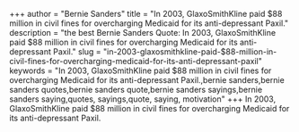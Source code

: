 +++
author = "Bernie Sanders"
title = "In 2003, GlaxoSmithKline paid $88 million in civil fines for overcharging Medicaid for its anti-depressant Paxil."
description = "the best Bernie Sanders Quote: In 2003, GlaxoSmithKline paid $88 million in civil fines for overcharging Medicaid for its anti-depressant Paxil."
slug = "in-2003-glaxosmithkline-paid-$88-million-in-civil-fines-for-overcharging-medicaid-for-its-anti-depressant-paxil"
keywords = "In 2003, GlaxoSmithKline paid $88 million in civil fines for overcharging Medicaid for its anti-depressant Paxil.,bernie sanders,bernie sanders quotes,bernie sanders quote,bernie sanders sayings,bernie sanders saying,quotes, sayings,quote, saying, motivation"
+++
In 2003, GlaxoSmithKline paid $88 million in civil fines for overcharging Medicaid for its anti-depressant Paxil.
